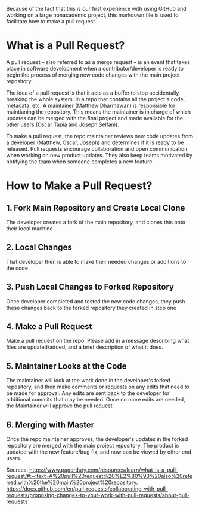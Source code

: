 Because of the fact that this is our first experience with using GitHub and working on a large nonacademic project, this markdown file is used to facilitate how to make
a pull request.

# What is a Pull Request?

A pull request – also referred to as a merge request – is an event that takes place in software development when a contributor/developer is ready to begin the process 
of merging new code changes with the main project repository.

The idea of a pull request is that it acts as a buffer to stop accidentally breaking the whole system. In a repo that contains all the project's code, metadata, etc.
A maintainer (Matthew Dharmawan) is responsible for maintianing the repository. This means the maintainer is in charge of which updates can be merged with the final 
project and made available for the other users (Oscar Tapia and Joseph Selfani). 

To make a pull request, the repo maintainer reviews new code updates from a developer (Matthew, Oscar, Joseph) and determines if it is ready to be released. Pull requests
encourage collaboration and open communication when working on new product updates. They also keep teams motivated by notifying the team when someone completes a new feature.

# How to Make a Pull Request?

## 1. Fork Main Repository and Create Local Clone
The developer creates a fork of the main repository, and clones this onto their local machine

## 2. Local Changes
That developer then is able to make their needed changes or additions to the code

## 3. Push Local Changes to Forked Repository
Once developer completed and tested the new code changes, they push these changes back to the forked repository they created in step one

## 4. Make a Pull Request
Make a pull request on the repo. Please add in a message describing what files are updated/added, and a brief description of what it does.

## 5. Maintainer Looks at the Code
The maintainer will look at the work done in the developer's forked repository, and then make comments or requests on any edits that need to be made for approval.
Any edits are sent back to the developer for additional commits that may be needed. Once no more edits are needed, the Maintainer will approve the pull request

## 6. Merging with Master
Once the repo maintainer approves, the developer's updates in the forked repository are merged with the main project repository. The product is updated with the new
feature/bug fix, and now can be viewed by other end users.

Sources:
https://www.pagerduty.com/resources/learn/what-is-a-pull-request/#:~:text=A%20pull%20request%20%E2%80%93%20also%20referred,with%20the%20main%20project%20repository.
https://docs.github.com/en/pull-requests/collaborating-with-pull-requests/proposing-changes-to-your-work-with-pull-requests/about-pull-requests
